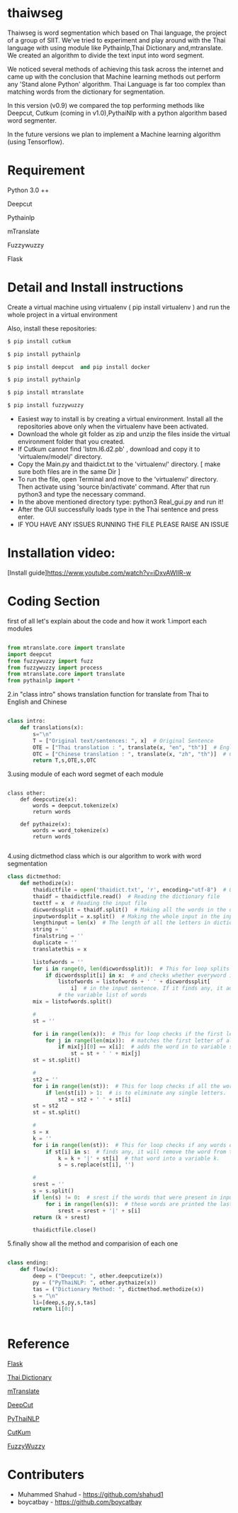 # thaiwseg
Thaiwseg is word segmentation which based on Thai language, the project of a group of SIIT. We've tried to experiment and play around with the Thai language with using module like Pythainlp,Thai Dictionary and,mtranslate. We created an algorithm to divide the text input into word segment.

We noticed several methods of achieving this task across the internet and came up with the conclusion that Machine learning methods out perform any 'Stand alone Python' algorithm. Thai Language is far too complex than matching words from the dictionary for segmentation.

In this version (v0.9) we compared the top performing methods like Deepcut, Cutkum (coming in v1.0),PythaiNlp with a python algorithm based word segmenter. 

In the future versions we plan to implement a Machine learning algorithm (using Tensorflow).

# Requirement
Python 3.0 ++

Deepcut

Pythainlp

mTranslate

Fuzzywuzzy

Flask

# Detail and Install instructions

Create a virtual machine using virtualenv ( pip install virtualenv ) and run the whole project in a virtual environment 

Also, install these repositories:
```python
$ pip install cutkum
```
```python
$ pip install pythainlp
```
```python
$ pip install deepcut  and pip install docker
```
```python
$ pip install pythainlp
```
```python
$ pip install mtranslate   
```
```python
$ pip install fuzzywuzzy
```

- Easiest way to install is by creating a virtual environment. Install all the repositories above only when the virtualenv have been activated.
- Download the whole git folder as zip and unzip the files inside the virtual environment folder that you created.
- If Cutkum cannot find 'lstm.l6.d2.pb' , download and copy it to 'virtualenv/model/' directory.
- Copy the Main.py and thaidict.txt to the 'virtualenv/' directory. [ make sure both files are in the same Dir ]
- To run the file, open Terminal and move to the 'virtualenv/' directory. Then activate using 'source bin/activate' command. After that run python3 and type the necessary command.
- In the above mentioned directory type: python3 Real_gui.py and run it!
- After the GUI successfully loads type in the Thai sentence and press enter.
- IF YOU HAVE ANY ISSUES RUNNING THE FILE PLEASE RAISE AN ISSUE

# Installation video:

 [Install guide]https://www.youtube.com/watch?v=iDxvAWlIR-w


# Coding Section

first of all let's explain about the code and how it work 
1.import each modules

```python

from mtranslate.core import translate
import deepcut
from fuzzywuzzy import fuzz
from fuzzywuzzy import process
from mtranslate.core import translate
from pythainlp import *
```
2.in "class intro" shows translation function for translate from Thai to English and Chinese
```python

class intro:
    def translations(x):
        s="\n"
        T = ["Original text/sentences: ", x]  # Original Sentence
        OTE = ["Thai translation : ", translate(x, "en", "th")]  # English Translation of original
        OTC = ["Chinese translation : ", translate(x, "zh", "th")]  # Chinese Translation of original
        return T,s,OTE,s,OTC

```
3.using module of each word segmet of each module
```Pyhton

class other:
    def deepcutize(x):
        words = deepcut.tokenize(x)
        return words

    def pythaize(x):
        words = word_tokenize(x)
        return words
        
```
4.using dictmethod class which is our algorithm to work with word segmentation
```python
class dictmethod:
    def methodize(x):
        thaidictfile = open('thaidict.txt', 'r', encoding="utf-8")  # Opening the dictionary file
        thaidf = thaidictfile.read()  # Reading the dictionary file
        texttf = x  # Reading the input file
        dicwordssplit = thaidf.split()  # Making all the words in the dictionary as individual strings
        inputwordsplit = x.split()  # Making the whole input in the input file as individual strings
        lengthinput = len(x)  # The length of all the letters in dictionary
        string = ''
        finalstring = ''
        duplicate = ''
        translatethis = x

        listofwords = ''
        for i in range(0, len(dicwordssplit)):  # This for loop splits the whole dictionary into word by word
            if dicwordssplit[i] in x:  # and checks whether everyword in the dictionary is present
                listofwords = listofwords + ' ' + dicwordssplit[
                    i]  # in the input sentence. If it finds any, it adds those words in to
                # the variable list of words
        mix = listofwords.split()

        #
        st = ''

        for i in range(len(x)):  # This for loop checks if the first letter of every word in the mix var
            for j in range(len(mix)):  # matches the first letter of all words in the input. If it finds any it
                if mix[j][0] == x[i]:  # adds the word in to variable st
                    st = st + ' ' + mix[j]
        st = st.split()

        #
        st2 = ''
        for i in range(len(st)):  # This for loop checks if all the words in st are length 1 and above. This
            if len(st[i]) > 1:  # is to eliminate any single letters.
                st2 = st2 + ' ' + st[i]
        st = st2
        st = st.split()

        #
        s = x
        k = ''
        for i in range(len(st)):  # This for loop checks if any words of st are in the input sentence. If it
            if st[i] in s:  # finds any, it will remove the word from the input sentence and also add
                k = k + '|' + st[i]  # that word into a variable k.
                s = s.replace(st[i], '')

        #
        srest = ''
        s = s.split()
        if len(s) != 0:  # srest if the words that were present in input text not found in dictinary.
            for i in range(len(s)):  # these words are printed the last
                srest = srest + '|' + s[i]
        return (k + srest)

        thaidictfile.close()

```
5.finally show all the method and comparision of each one 
```python

class ending:
    def flow(x):
        deep = ("Deepcut: ", other.deepcutize(x))
        py = ("PyThaiNLP: ", other.pythaize(x))
        tas = ("Dictionary Method: ", dictmethod.methodize(x))
        s = "\n"
        li=[deep,s,py,s,tas]
        return li[0:]
        
```
# Reference
[Flask](http://flask.pocoo.org)

[Thai Dictionary](https://github.com/pureexe/thai-wordlist)

[mTranslate](https://www.npmjs.com/package/@ngx-translate/core)

[DeepCut](https://github.com/rkcosmos/deepcut)

[PyThaiNLP](https://github.com/PyThaiNLP/pythainlp)

[CutKum](https://github.com/pucktada/cutkum)

[FuzzyWuzzy](https://github.com/seatgeek/fuzzywuzzy)

# Contributers 
* Muhammed Shahud - https://github.com/shahud1
* boycatbay - https://github.com/boycatbay
